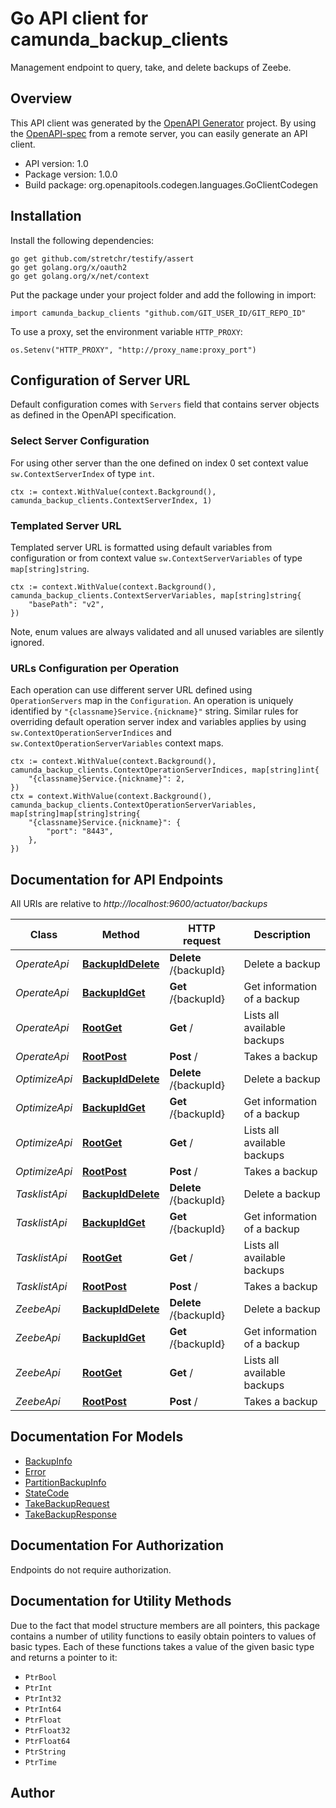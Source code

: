 # Go API client for camunda_backup_clients

Management endpoint to query, take, and delete backups of Zeebe.

## Overview
This API client was generated by the [OpenAPI Generator](https://openapi-generator.tech) project.  By using the [OpenAPI-spec](https://www.openapis.org/) from a remote server, you can easily generate an API client.

- API version: 1.0
- Package version: 1.0.0
- Build package: org.openapitools.codegen.languages.GoClientCodegen

## Installation

Install the following dependencies:

```shell
go get github.com/stretchr/testify/assert
go get golang.org/x/oauth2
go get golang.org/x/net/context
```

Put the package under your project folder and add the following in import:

```golang
import camunda_backup_clients "github.com/GIT_USER_ID/GIT_REPO_ID"
```

To use a proxy, set the environment variable `HTTP_PROXY`:

```golang
os.Setenv("HTTP_PROXY", "http://proxy_name:proxy_port")
```

## Configuration of Server URL

Default configuration comes with `Servers` field that contains server objects as defined in the OpenAPI specification.

### Select Server Configuration

For using other server than the one defined on index 0 set context value `sw.ContextServerIndex` of type `int`.

```golang
ctx := context.WithValue(context.Background(), camunda_backup_clients.ContextServerIndex, 1)
```

### Templated Server URL

Templated server URL is formatted using default variables from configuration or from context value `sw.ContextServerVariables` of type `map[string]string`.

```golang
ctx := context.WithValue(context.Background(), camunda_backup_clients.ContextServerVariables, map[string]string{
	"basePath": "v2",
})
```

Note, enum values are always validated and all unused variables are silently ignored.

### URLs Configuration per Operation

Each operation can use different server URL defined using `OperationServers` map in the `Configuration`.
An operation is uniquely identified by `"{classname}Service.{nickname}"` string.
Similar rules for overriding default operation server index and variables applies by using `sw.ContextOperationServerIndices` and `sw.ContextOperationServerVariables` context maps.

```golang
ctx := context.WithValue(context.Background(), camunda_backup_clients.ContextOperationServerIndices, map[string]int{
	"{classname}Service.{nickname}": 2,
})
ctx = context.WithValue(context.Background(), camunda_backup_clients.ContextOperationServerVariables, map[string]map[string]string{
	"{classname}Service.{nickname}": {
		"port": "8443",
	},
})
```

## Documentation for API Endpoints

All URIs are relative to *http://localhost:9600/actuator/backups*

Class | Method | HTTP request | Description
------------ | ------------- | ------------- | -------------
*OperateApi* | [**BackupIdDelete**](docs/OperateApi.md#backupiddelete) | **Delete** /{backupId} | Delete a backup
*OperateApi* | [**BackupIdGet**](docs/OperateApi.md#backupidget) | **Get** /{backupId} | Get information of a backup
*OperateApi* | [**RootGet**](docs/OperateApi.md#rootget) | **Get** / | Lists all available backups
*OperateApi* | [**RootPost**](docs/OperateApi.md#rootpost) | **Post** / | Takes a backup
*OptimizeApi* | [**BackupIdDelete**](docs/OptimizeApi.md#backupiddelete) | **Delete** /{backupId} | Delete a backup
*OptimizeApi* | [**BackupIdGet**](docs/OptimizeApi.md#backupidget) | **Get** /{backupId} | Get information of a backup
*OptimizeApi* | [**RootGet**](docs/OptimizeApi.md#rootget) | **Get** / | Lists all available backups
*OptimizeApi* | [**RootPost**](docs/OptimizeApi.md#rootpost) | **Post** / | Takes a backup
*TasklistApi* | [**BackupIdDelete**](docs/TasklistApi.md#backupiddelete) | **Delete** /{backupId} | Delete a backup
*TasklistApi* | [**BackupIdGet**](docs/TasklistApi.md#backupidget) | **Get** /{backupId} | Get information of a backup
*TasklistApi* | [**RootGet**](docs/TasklistApi.md#rootget) | **Get** / | Lists all available backups
*TasklistApi* | [**RootPost**](docs/TasklistApi.md#rootpost) | **Post** / | Takes a backup
*ZeebeApi* | [**BackupIdDelete**](docs/ZeebeApi.md#backupiddelete) | **Delete** /{backupId} | Delete a backup
*ZeebeApi* | [**BackupIdGet**](docs/ZeebeApi.md#backupidget) | **Get** /{backupId} | Get information of a backup
*ZeebeApi* | [**RootGet**](docs/ZeebeApi.md#rootget) | **Get** / | Lists all available backups
*ZeebeApi* | [**RootPost**](docs/ZeebeApi.md#rootpost) | **Post** / | Takes a backup


## Documentation For Models

 - [BackupInfo](docs/BackupInfo.md)
 - [Error](docs/Error.md)
 - [PartitionBackupInfo](docs/PartitionBackupInfo.md)
 - [StateCode](docs/StateCode.md)
 - [TakeBackupRequest](docs/TakeBackupRequest.md)
 - [TakeBackupResponse](docs/TakeBackupResponse.md)


## Documentation For Authorization

 Endpoints do not require authorization.


## Documentation for Utility Methods

Due to the fact that model structure members are all pointers, this package contains
a number of utility functions to easily obtain pointers to values of basic types.
Each of these functions takes a value of the given basic type and returns a pointer to it:

* `PtrBool`
* `PtrInt`
* `PtrInt32`
* `PtrInt64`
* `PtrFloat`
* `PtrFloat32`
* `PtrFloat64`
* `PtrString`
* `PtrTime`

## Author




